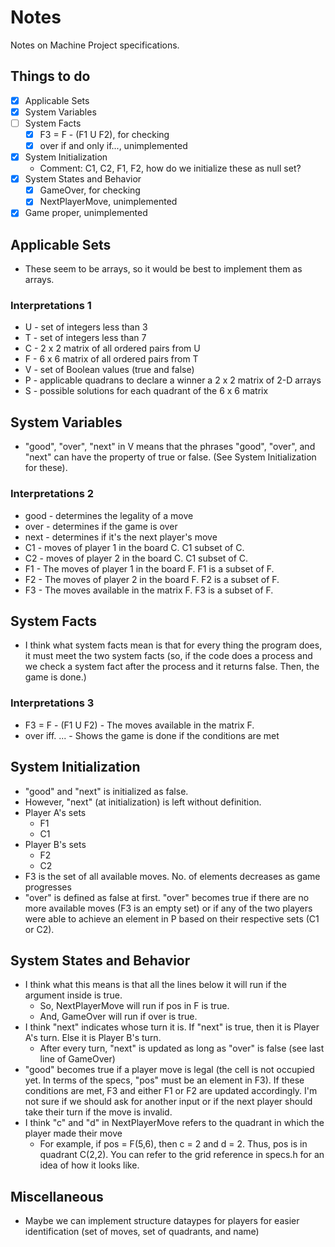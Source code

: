 # Notes

Notes on Machine Project specifications.

## Things to do

- [x] Applicable Sets
- [x] System Variables
- [ ] System Facts
  - [x] F3 = F - (F1 U F2), for checking
  - [x] over if and only if..., unimplemented
- [x] System Initialization
  - Comment: C1, C2, F1, F2, how do we initialize these as null set?
- [x] System States and Behavior
  - [x] GameOver, for checking
  - [x] NextPlayerMove, unimplemented
- [x] Game proper, unimplemented

## Applicable Sets

- These seem to be arrays, so it would be best to implement them as arrays.

### Interpretations 1

- U  -  set of integers less than 3
- T  -  set of integers less than 7
- C  -  2 x 2 matrix of all ordered pairs from U
- F  -  6 x 6 matrix of all ordered pairs from T
- V  -  set of Boolean values (true and false)
- P  -  applicable quadrans to declare a winner
        a 2 x 2 matrix of 2-D arrays
- S  -  possible solutions for each quadrant of the 6 x 6 matrix

## System Variables

- "good", "over", "next" in V means that the phrases "good", "over", and "next" can have the property of true or false. (See System Initialization for these).

### Interpretations 2

- good  -  determines the legality of a move
- over  -  determines if the game is over
- next  -  determines if it's the next player's move
- C1    -  moves of player 1 in the board C. C1 subset of C.
- C2    -  moves of player 2 in the board C. C1 subset of C.
- F1    -  The moves of player 1 in the board F.
           F1 is a subset of F.
- F2    -  The moves of player 2 in the board F.
           F2 is a subset of F.
- F3    -  The moves available in the matrix F.
           F3 is a subset of F.

## System Facts

- I think what system facts mean is that for every thing the program does, it must meet the two system facts (so, if the code does a process and we check a system fact after the process and it returns false. Then, the game is done.)

### Interpretations 3

- F3 = F - (F1 U F2)    -    The moves available in the matrix F.
- over iff. ...         -    Shows the game is done if the
                             conditions are met

## System Initialization

- "good" and "next" is initialized as false.
- However, "next" (at initialization) is left without definition.
- Player A's sets
  - F1
  - C1
- Player B's sets
  - F2
  - C2
- F3 is the set of all available moves. No. of elements decreases as game progresses
- "over" is defined as false at first. "over" becomes true if there are no more available moves (F3 is an empty set) or if any of the two players were able to achieve an element in P based on their respective sets (C1 or C2).
  
## System States and Behavior

- I think what this means is that all the lines below it will run if the argument inside is true.
  - So, NextPlayerMove will run if pos in F is true.
  - And, GameOver will run if over is true.
- I think "next" indicates whose turn it is. If "next" is true, then it is Player A's turn. Else it is Player B's turn.
  - After every turn, "next" is updated as long as "over" is false (see last line of GameOver)
- "good" becomes true if a player move is legal (the cell is not occupied yet. In terms of the specs, "pos" must be an element in F3). If these conditions are met, F3 and either F1 or F2 are updated accordingly. I'm not sure if we should ask for another input or if the next player should take their turn if the move is invalid.
- I think "c" and "d" in NextPlayerMove refers to the quadrant in which the player made their move
  - For example, if pos = F(5,6), then c = 2 and d = 2. Thus, pos is in quadrant C(2,2). You can refer to the grid reference in specs.h for an idea of how it looks like.

## Miscellaneous

- Maybe we can implement structure dataypes for players for easier identification (set of moves, set of quadrants, and name)
